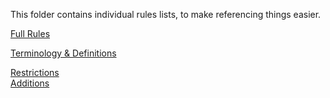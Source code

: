 This folder contains individual rules lists, to make referencing things easier.

[Full Rules](https://github.com/Az-Neter/The-Game-of-Forms/blob/main/Rules/Rules_v1.pdf)

[Terminology & Definitions](https://github.com/Az-Neter/The-Game-of-Forms/blob/main/Rules/Terminology.md)

[Restrictions]()  
[Additions]()
